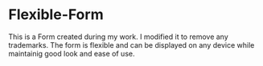 # Flexible-Form
This is a  Form created during my work. I modified it to remove any trademarks.
The form is flexible and can be displayed on any device while maintainig good look and ease of use.
